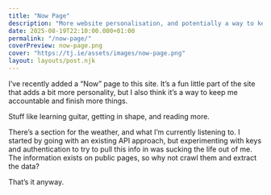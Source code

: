 ```yaml
---
title: "Now Page"
description: "More website personalisation, and potentially a way to keep me accountable."
date: 2025-08-19T22:10:00.000+01:00
permalink: "/now-page/"
coverPreview: now-page.png
cover: "https://tj.ie/assets/images/now-page.png"
layout: layouts/post.njk
---
```


I’ve recently added a “Now” page to this site. It’s a fun little part of the site that adds a bit more personality, but I also think it’s a way to keep me accountable and finish more things.

Stuff like learning guitar, getting in shape, and reading more.

There’s a section for the weather, and what I’m currently listening to. I started by going with an existing API approach, but experimenting with keys and authentication to try to pull this info in was sucking the life out of me. The information exists on public pages, so why not crawl them and extract the data?

That’s it anyway.